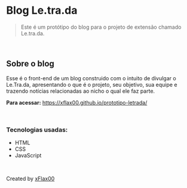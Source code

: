 # Blog Le.tra.da
> Este é um protótipo do blog para o projeto de extensão chamado Le.tra.da.

<br>

## Sobre o blog
Esse é o front-end de um blog construido com o intuito de divulgar o Le.Tra.da, apresentando o que é o projeto, seu objetivo, sua equipe e trazendo notícias relacionadas ao nicho o qual ele faz parte.

<b>Para acessar:</b> https://xflax00.github.io/prototipo-letrada/

<br>

### Tecnologias usadas:
- HTML
- CSS
- JavaScript

<br>


Created by [xFlax00](https://github.com/xflax00)

